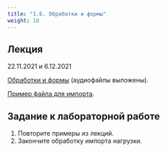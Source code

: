 ```yaml
---
title: "1.6. Обработки и формы"
weight: 10
---
```


## Лекция

22.11.2021 и 6.12.2021

<a target="_blank" rel="noopener noreferrer" href="../slides/processing.html">Обработки и формы</a>  (аудиофайлы выложены).

[Пример файла для импорта](../static/НагрузкаAM.xls).


## Задание к лабораторной работе

1. Повторите примеры из лекций.
2. Закончите обработку импорта нагрузки.